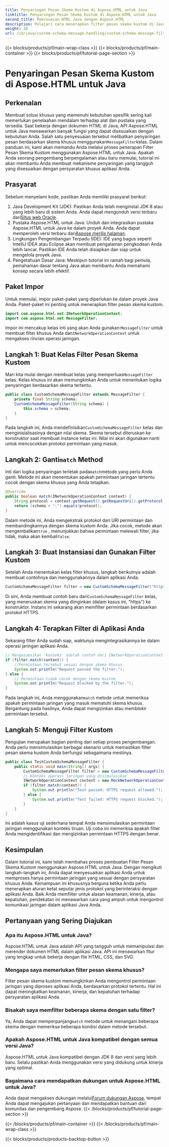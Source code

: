 ```yaml
---
title: Penyaringan Pesan Skema Kustom di Aspose.HTML untuk Java
linktitle: Penyaringan Pesan Skema Kustom di Aspose.HTML untuk Java
second_title: Pemrosesan HTML Java dengan Aspose.HTML
description: Pelajari cara menerapkan filter pesan skema kustom di Java menggunakan Aspose.HTML. Ikuti panduan langkah demi langkah kami untuk pengalaman aplikasi yang aman dan sesuai kebutuhan.
weight: 10
url: /id/java/custom-schema-message-handling/custom-schema-message-filter/
---
```


{{< blocks/products/pf/main-wrap-class >}}
{{< blocks/products/pf/main-container >}}
{{< blocks/products/pf/tutorial-page-section >}}

# Penyaringan Pesan Skema Kustom di Aspose.HTML untuk Java

## Perkenalan
 Membuat solusi khusus yang memenuhi kebutuhan spesifik sering kali memerlukan penelaahan mendalam terhadap alat dan pustaka yang tersedia. Saat bekerja dengan dokumen HTML di Java, API Aspose.HTML untuk Java menawarkan banyak fungsi yang dapat disesuaikan dengan kebutuhan Anda. Salah satu penyesuaian tersebut melibatkan penyaringan pesan berdasarkan skema khusus menggunakan`MessageFilter`kelas. Dalam panduan ini, kami akan memandu Anda melalui proses penerapan Filter Pesan Skema Kustom menggunakan Aspose.HTML untuk Java. Apakah Anda seorang pengembang berpengalaman atau baru memulai, tutorial ini akan membantu Anda membuat mekanisme penyaringan yang tangguh yang disesuaikan dengan persyaratan khusus aplikasi Anda.
## Prasyarat
Sebelum menyelami kode, pastikan Anda memiliki prasyarat berikut:
1.  Java Development Kit (JDK): Pastikan Anda telah menginstal JDK 8 atau yang lebih baru di sistem Anda. Anda dapat mengunduh versi terbaru dari[Situs web Oracle](https://www.oracle.com/java/technologies/javase-jdk11-downloads.html).
2.  Pustaka Aspose.HTML untuk Java: Unduh dan integrasikan pustaka Aspose.HTML untuk Java ke dalam proyek Anda. Anda dapat memperoleh versi terbaru dari[Aspose merilis halaman](https://releases.aspose.com/html/java/).
3. Lingkungan Pengembangan Terpadu (IDE): IDE yang bagus seperti IntelliJ IDEA atau Eclipse akan membuat pengalaman pengkodean Anda lebih lancar. Pastikan IDE Anda telah disiapkan dan siap untuk mengelola proyek Java.
4. Pengetahuan Dasar Java: Meskipun tutorial ini ramah bagi pemula, pemahaman dasar tentang Java akan membantu Anda memahami konsep secara lebih efektif.
## Paket Impor
Untuk memulai, impor paket-paket yang diperlukan ke dalam proyek Java Anda. Paket-paket ini penting untuk menerapkan filter pesan skema kustom.
```java
import com.aspose.html.net.INetworkOperationContext;
import com.aspose.html.net.MessageFilter;
```
 Impor ini mencakup kelas inti yang akan Anda gunakan:`MessageFilter` untuk membuat filter khusus Anda dan`INetworkOperationContext` untuk mengakses rincian operasi jaringan.
## Langkah 1: Buat Kelas Filter Pesan Skema Kustom
 Mari kita mulai dengan membuat kelas yang memperluas`MessageFilter` kelas. Kelas khusus ini akan memungkinkan Anda untuk menentukan logika penyaringan berdasarkan skema tertentu.
```java
public class CustomSchemaMessageFilter extends MessageFilter {
    private final String schema;
    CustomSchemaMessageFilter(String schema) {
        this.schema = schema;
    }
}
```
 Pada langkah ini, Anda mendefinisikan`CustomSchemaMessageFilter` kelas dan menginisialisasinya dengan nilai skema. Skema tersebut diteruskan ke konstruktor saat membuat instance kelas ini. Nilai ini akan digunakan nanti untuk mencocokkan protokol permintaan yang masuk.
##  Langkah 2: Ganti`match` Method
 Inti dari logika penyaringan terletak pada`match`metode yang perlu Anda ganti. Metode ini akan menentukan apakah permintaan jaringan tertentu cocok dengan skema khusus yang Anda tetapkan.
```java
@Override
public boolean match(INetworkOperationContext context) {
    String protocol = context.getRequest().getRequestUri().getProtocol();
    return (schema + ":").equals(protocol);
}
```
 Dalam metode ini, Anda mengekstrak protokol dari URI permintaan dan membandingkannya dengan skema kustom Anda. Jika cocok, metode akan mengembalikan`true` , menunjukkan bahwa permintaan melewati filter; jika tidak, maka akan kembali`false`.
## Langkah 3: Buat Instansiasi dan Gunakan Filter Kustom
Setelah Anda menentukan kelas filter khusus, langkah berikutnya adalah membuat contohnya dan menggunakannya dalam aplikasi Anda.
```java
CustomSchemaMessageFilter filter = new CustomSchemaMessageFilter("https");
```
 Di sini, Anda membuat contoh baru dari`CustomSchemaMessageFilter` kelas, yang meneruskan skema yang diinginkan (dalam kasus ini, "https") ke konstruktor. Instans ini sekarang akan memfilter permintaan berdasarkan protokol HTTPS.
## Langkah 4: Terapkan Filter di Aplikasi Anda
Sekarang filter Anda sudah siap, waktunya mengintegrasikannya ke dalam operasi jaringan aplikasi Anda.
```java
// Mengasumsikan 'konteks' adalah contoh dari INetworkOperationContext
if (filter.match(context)) {
    //Permintaan tersebut sesuai dengan skema khusus
    System.out.println("Request passed the filter.");
} else {
    // Permintaan tidak cocok dengan skema kustom
    System.out.println("Request blocked by the filter.");
}
```
 Pada langkah ini, Anda menggunakan`match` metode untuk memeriksa apakah permintaan jaringan yang masuk mematuhi skema khusus. Bergantung pada hasilnya, Anda dapat mengizinkan atau memblokir permintaan tersebut.
## Langkah 5: Menguji Filter Kustom
Pengujian merupakan bagian penting dari setiap proses pengembangan. Anda perlu mensimulasikan berbagai skenario untuk memastikan filter pesan skema kustom Anda berfungsi sebagaimana mestinya.
```java
public class TestCustomSchemaMessageFilter {
    public static void main(String[] args) {
        CustomSchemaMessageFilter filter = new CustomSchemaMessageFilter("https");
        // Konteks operasi jaringan yang disimulasikan
        INetworkOperationContext context = new MockNetworkOperationContext("https");
        if (filter.match(context)) {
            System.out.println("Test passed: HTTPS request allowed.");
        } else {
            System.out.println("Test failed: HTTPS request blocked.");
        }
    }
}
```
Ini adalah kasus uji sederhana tempat Anda mensimulasikan permintaan jaringan menggunakan konteks tiruan. Uji coba ini memeriksa apakah filter Anda mengidentifikasi dan mengizinkan permintaan HTTPS dengan benar.
## Kesimpulan
Dalam tutorial ini, kami telah membahas proses pembuatan Filter Pesan Skema Kustom menggunakan Aspose.HTML untuk Java. Dengan mengikuti langkah-langkah ini, Anda dapat menyesuaikan aplikasi Anda untuk memproses hanya permintaan jaringan yang sesuai dengan persyaratan khusus Anda. Kemampuan ini khususnya berguna ketika Anda perlu menerapkan aturan ketat seputar jenis protokol yang berinteraksi dengan aplikasi Anda. Baik Anda memfilter untuk alasan keamanan, kinerja, atau kepatuhan, pendekatan ini menawarkan cara yang ampuh untuk mengontrol komunikasi jaringan dalam aplikasi Java Anda.
## Pertanyaan yang Sering Diajukan
### Apa itu Aspose.HTML untuk Java?
Aspose.HTML untuk Java adalah API yang tangguh untuk memanipulasi dan merender dokumen HTML dalam aplikasi Java. API ini menawarkan fitur yang lengkap untuk bekerja dengan file HTML, CSS, dan SVG.
### Mengapa saya memerlukan filter pesan skema khusus?
Filter pesan skema kustom memungkinkan Anda mengontrol permintaan jaringan yang diproses aplikasi Anda, berdasarkan protokol tertentu. Hal ini dapat meningkatkan keamanan, kinerja, dan kepatuhan terhadap persyaratan aplikasi Anda.
### Bisakah saya memfilter beberapa skema dengan satu filter?
 Ya, Anda dapat memperpanjang`match` metode untuk menangani beberapa skema dengan memeriksa beberapa kondisi dalam metode tersebut.
### Apakah Aspose.HTML untuk Java kompatibel dengan semua versi Java?
Aspose.HTML untuk Java kompatibel dengan JDK 8 dan versi yang lebih baru. Selalu pastikan Anda menggunakan versi yang didukung untuk kinerja yang optimal.
### Bagaimana cara mendapatkan dukungan untuk Aspose.HTML untuk Java?
 Anda dapat mengakses dukungan melalui[Forum dukungan Aspose](https://forum.aspose.com/c/html/29), tempat Anda dapat mengajukan pertanyaan dan mendapatkan bantuan dari komunitas dan pengembang Aspose.
{{< /blocks/products/pf/tutorial-page-section >}}

{{< /blocks/products/pf/main-container >}}
{{< /blocks/products/pf/main-wrap-class >}}

{{< blocks/products/products-backtop-button >}}
